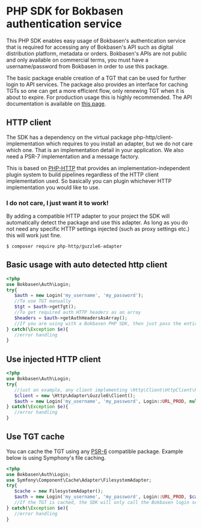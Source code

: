 # PHP SDK for Bokbasen authentication service

This PHP SDK enables easy usage of Bokbasen's authentication service that is required for accessing any of Bokbasen's API such as digital distribution platform, metadata or orders. Bokbasen's APIs are not public and only available on commercial terms, you must have a username/password from Bokbasen in order to use this package.
 
The basic package enable creation of a TGT that can be used for further login to API services. The package also provides an interface for caching TGTs so one can get a more efficient flow, only renewing TGT when it is about to expire. For production usage this is highly recommended. The API documentation is available on [this page](https://bokbasen.jira.com/wiki/display/api/Authentication+Service).
 
## HTTP client 
The SDK has a dependency on the virtual package php-http/client-implementation which requires to you install an adapter, but we do not care which one. That is an implementation detail in your application. We also need a PSR-7 implementation and a message factory. 

This is based on [PHP-HTTP](http://docs.php-http.org/en/latest/index.html) that provides an implementation-independent plugin system to build pipelines regardless of the HTTP client implementation used. So basically you can plugin whichever HTTP implementation you would like to use.

### I do not care, I just want it to work!

By adding a compatible HTTP adapter to your project the SDK will automatically detect the package and use this adapter. As long as you do not need any specific HTTP settings injected (such as proxy settings etc.) this will work just fine.

```$ composer require php-http/guzzle6-adapter```

## Basic usage with auto detected http client
 
 ```php
 <?php
 use Bokbasen\Auth\Login;
 try{
 	$auth = new Login('my_username', 'my_password');
 	//To use TGT manually 
 	$tgt = $auth->getTgt();
 	//To get required auth HTTP headers as an array
 	$headers = $auth->getAuthHeadersAsArray();
 	//If you are using with a Bokbasen PHP SDK, then just pass the entire $auth object 
 } catch(\Exception $e){
 	//error handling
 }
 ```
 
## Use injected HTTP client
 
 ```php
 <?php
 use Bokbasen\Auth\Login;
 try{
 	//just an example, any client implementing \Http\Client\HttpClient\HttpClient will work
 	$client = new \Http\Adapter\Guzzle6\Client();
 	$auth = new Login('my_username', 'my_password', Login::URL_PROD, null, null, $client);
 } catch(\Exception $e){
 	//error handling
 }
 ```
  
## Use TGT cache

You can cache the TGT using any [PSR-6](http://www.php-fig.org/psr/psr-6/) compatible package. Example below is using Symphony's file caching. 

 ```php
 <?php
 use Bokbasen\Auth\Login;
 use Symfony\Component\Cache\Adapter\FilesystemAdapter;
 try{
 	$cache = new FilesystemAdapter();
 	$auth = new Login('my_username', 'my_password', Login::URL_PROD, $cache);
	//If the TGT is cached, the SDK will only call the Bokbasen login server when the token is set to expire
 } catch(\Exception $e){
 	//error handling
 }